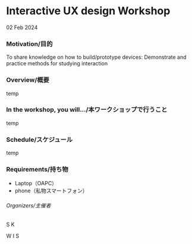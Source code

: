 # Interactive UX design Workshop
02 Feb 2024


### Motivation/目的
To share knowledge on how to build/prototype devices: Demonstrate and practice methods for studying interaction

### Overview/概要
temp


### In the workshop, you will.../本ワークショップで行うこと
temp

### Schedule/スケジュール
temp

### Requirements/持ち物
- Laptop（OAPC）
- phone（私物スマートフォン）



###### Organizers/主催者
S
K

W
I
S
